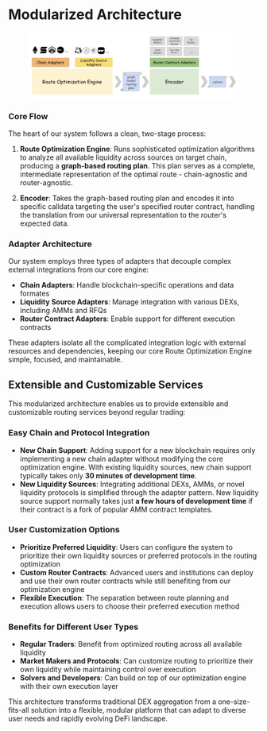 # Modularized Architecture

<figure><img src="../.gitbook/assets/image.png" alt=""><figcaption></figcaption></figure>

### Core Flow

The heart of our system follows a clean, two-stage process:

1. **Route Optimization Engine**: Runs sophisticated optimization algorithms to analyze all available liquidity across sources on target chain, producing a **graph-based routing plan**. This plan serves as a complete, intermediate representation of the optimal route - chain-agnostic and router-agnostic.

2. **Encoder**: Takes the graph-based routing plan and encodes it into specific calldata targeting the user's specified router contract, handling the translation from our universal representation to the router's expected data.

### Adapter Architecture

Our system employs three types of adapters that decouple complex external integrations from our core engine:

- **Chain Adapters**: Handle blockchain-specific operations and data formates
- **Liquidity Source Adapters**: Manage integration with various DEXs, including AMMs and RFQs  
- **Router Contract Adapters**: Enable support for different execution contracts

These adapters isolate all the complicated integration logic with external resources and dependencies, keeping our core Route Optimization Engine simple, focused, and maintainable.

## Extensible and Customizable Services

This modularized architecture enables us to provide extensible and customizable routing services beyond regular trading:

### Easy Chain and Protocol Integration
- **New Chain Support**: Adding support for a new blockchain requires only implementing a new chain adapter without modifying the core optimization engine. With existing liquidity sources, new chain support typically takes only **30 minutes of development time**.
- **New Liquidity Sources**: Integrating additional DEXs, AMMs, or novel liquidity protocols is simplified through the adapter pattern. New liquidity source support normally takes just **a few hours of development time** if their contract is a fork of popular AMM contract templates.

### User Customization Options
- **Prioritize Preferred Liquidity**: Users can configure the system to prioritize their own liquidity sources or preferred protocols in the routing optimization
- **Custom Router Contracts**: Advanced users and institutions can deploy and use their own router contracts while still benefiting from our optimization engine
- **Flexible Execution**: The separation between route planning and execution allows users to choose their preferred execution method

### Benefits for Different User Types
- **Regular Traders**: Benefit from optimized routing across all available liquidity
- **Market Makers and Protocols**: Can customize routing to prioritize their own liquidity while maintaining control over execution
- **Solvers and Developers**: Can build on top of our optimization engine with their own execution layer

This architecture transforms traditional DEX aggregation from a one-size-fits-all solution into a flexible, modular platform that can adapt to diverse user needs and rapidly evolving DeFi landscape.
